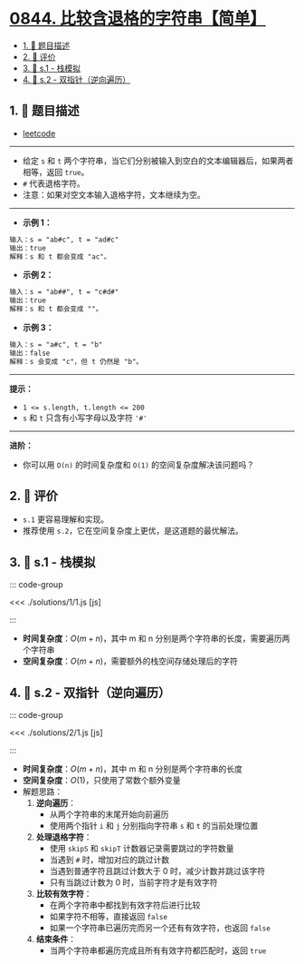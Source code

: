 # [0844. 比较含退格的字符串【简单】](https://github.com/tnotesjs/TNotes.leetcode/tree/main/notes/0844.%20%E6%AF%94%E8%BE%83%E5%90%AB%E9%80%80%E6%A0%BC%E7%9A%84%E5%AD%97%E7%AC%A6%E4%B8%B2%E3%80%90%E7%AE%80%E5%8D%95%E3%80%91)

<!-- region:toc -->

- [1. 📝 题目描述](#1--题目描述)
- [2. 🫧 评价](#2--评价)
- [3. 🎯 s.1 - 栈模拟](#3--s1---栈模拟)
- [4. 🎯 s.2 - 双指针（逆向遍历）](#4--s2---双指针逆向遍历)

<!-- endregion:toc -->

## 1. 📝 题目描述

- [leetcode](https://leetcode.cn/problems/backspace-string-compare/)

---

- 给定 `s` 和 `t` 两个字符串，当它们分别被输入到空白的文本编辑器后，如果两者相等，返回 `true`。
- `#` 代表退格字符。
- 注意：如果对空文本输入退格字符，文本继续为空。

---

- **示例 1：**

```txt
输入：s = "ab#c", t = "ad#c"
输出：true
解释：s 和 t 都会变成 "ac"。
```

- **示例 2：**

```txt
输入：s = "ab##", t = "c#d#"
输出：true
解释：s 和 t 都会变成 ""。
```

- **示例 3：**

```txt
输入：s = "a#c", t = "b"
输出：false
解释：s 会变成 "c"，但 t 仍然是 "b"。
```

---

**提示：**

- `1 <= s.length, t.length <= 200`
- `s` 和 `t` 只含有小写字母以及字符 `'#'`

---

**进阶：**

- 你可以用 `O(n)` 的时间复杂度和 `O(1)` 的空间复杂度解决该问题吗？

## 2. 🫧 评价

- `s.1` 更容易理解和实现。
- 推荐使用 `s.2`，它在空间复杂度上更优，是这道题的最优解法。

## 3. 🎯 s.1 - 栈模拟

::: code-group

<<< ./solutions/1/1.js [js]

:::

- **时间复杂度**：$O(m + n)$，其中 m 和 n 分别是两个字符串的长度，需要遍历两个字符串
- **空间复杂度**：$O(m + n)$，需要额外的栈空间存储处理后的字符

## 4. 🎯 s.2 - 双指针（逆向遍历）

::: code-group

<<< ./solutions/2/1.js [js]

:::

- **时间复杂度**：$O(m + n)$，其中 m 和 n 分别是两个字符串的长度
- **空间复杂度**：$O(1)$，只使用了常数个额外变量
- 解题思路：
  1. **逆向遍历**：
     - 从两个字符串的末尾开始向前遍历
     - 使用两个指针 `i` 和 `j` 分别指向字符串 `s` 和 `t` 的当前处理位置
  2. **处理退格字符**：
     - 使用 `skipS` 和 `skipT` 计数器记录需要跳过的字符数量
     - 当遇到 `#` 时，增加对应的跳过计数
     - 当遇到普通字符且跳过计数大于 0 时，减少计数并跳过该字符
     - 只有当跳过计数为 0 时，当前字符才是有效字符
  3. **比较有效字符**：
     - 在两个字符串中都找到有效字符后进行比较
     - 如果字符不相等，直接返回 `false`
     - 如果一个字符串已遍历完而另一个还有有效字符，也返回 `false`
  4. **结束条件**：
     - 当两个字符串都遍历完成且所有有效字符都匹配时，返回 `true`
